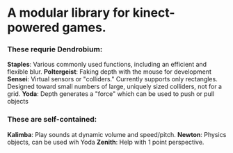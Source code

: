 # A modular library for kinect-powered games.

### These requrie Dendrobium:

__Staples__: Various commonly used functions, including an efficient and flexible blur.
__Poltergeist__: Faking depth with the mouse for development
__Sensei__: Virtual sensors or "colliders."
	Currently supports only rectangles. Designed toward small numbers of large, uniquely sized colliders, not for a grid.
__Yoda__: Depth generates a "force" which can be used to push or pull objects

### These are self-contained:

__Kalimba__: Play sounds at dynamic volume and speed/pitch.
__Newton__: Physics objects, can be used wih Yoda
__Zenith__: Help with 1 point perspective.